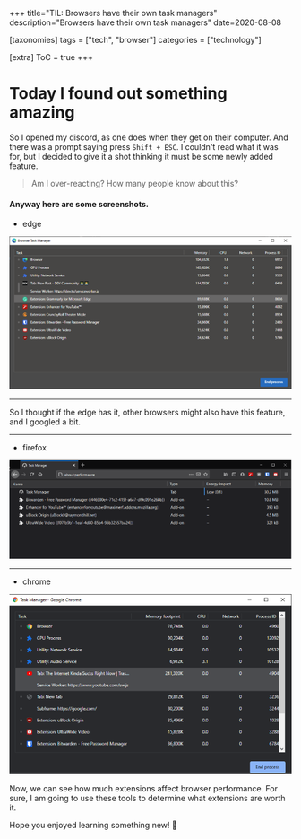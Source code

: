+++
title="TIL: Browsers have their own task managers"
description="Browsers have their own task managers"
date=2020-08-08

[taxonomies]
tags = ["tech", "browser"]
categories = ["technology"]

[extra]
ToC = true
+++

# Today I found out something amazing
So I opened my discord, as one does when they get on their computer. And there was a prompt saying press `Shift + ESC`. I couldn't read what it was for, but I decided to give it a shot thinking it must be some newly added feature. 

> Am I over-reacting? How many people know about this?

#### Anyway here are some screenshots.

- edge

![edge](l6l7uw5bsqimm4hfquxy.png)

---

So I thought if the edge has it, other browsers might also have this feature, and I googled a bit. 

---

- firefox

![firefox](t2lfeklwwnh0ppgev3om.png)

---

- chrome

![chrome](5iccn8zahq024si0tf4c.png)

Now, we can see how much extensions affect browser performance. For sure, I am going to use these tools to determine what extensions are worth it.

Hope you enjoyed learning something new! 💖